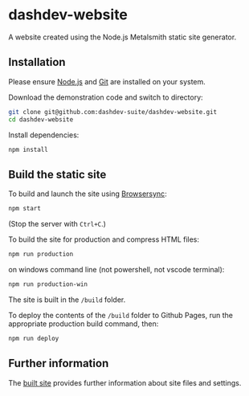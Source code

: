 # dashdev-website

A  website created using the Node.js Metalsmith static site generator.

## Installation

Please ensure [Node.js](https://nodejs.org/) and [Git](https://git-scm.com/) are installed on your system.

Download the demonstration code and switch to directory:

```bash
git clone git@github.com:dashdev-suite/dashdev-website.git
cd dashdev-website
```

Install dependencies:

```bash
npm install
```

## Build the static site

To build and launch the site using [Browsersync](https://www.browsersync.io/):

```bash
npm start
```

(Stop the server with `Ctrl+C`.)

To build the site for production and compress HTML files:

```bash
npm run production
```

on windows command line (not powershell, not vscode terminal):

```bash
npm run production-win
```

The site is built in the `/build` folder.

To deploy the contents of the `/build` folder to Github Pages, run the appropriate production build command, then:

```bash
npm run deploy
```

## Further information
 
The [built site](https://rawgit.com/dashdev-suite/dashdev-website/master/build/) provides further information about site files and settings.
